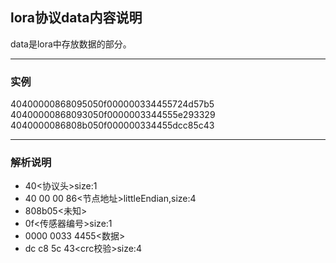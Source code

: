 ## lora协议data内容说明

data是lora中存放数据的部分。

---

### 实例
40400000868095050f000000334455724d57b5  
40400000868093050f0000003344555e293329  
4040000086808b050f000000334455dcc85c43   

---

### 解析说明
- 40<协议头>size:1
- 40 00 00 86<节点地址>littleEndian,size:4
- 808b05<未知>
- 0f<传感器编号>size:1
- 0000 0033 4455<数据>
- dc c8 5c 43<crc校验>size:4
